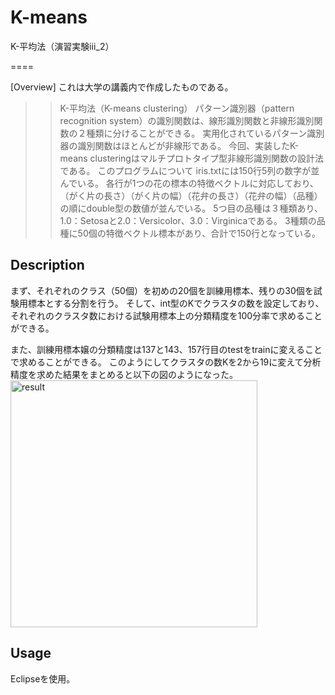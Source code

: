# K-means
K-平均法（演習実験ⅲ_2）

====

[Overview]
これは大学の講義内で作成したものである。
>>K-平均法（K-means clustering）
パターン識別器（pattern recognition system）の識別関数は、線形識別関数と非線形識別関数の２種類に分けることができる。
実用化されているパターン識別器の識別関数はほとんどが非線形である。
今回、実装したK-means clusteringはマルチプロトタイプ型非線形識別関数の設計法である。
>>このプログラムについて
iris.txtには150行5列の数字が並んでいる。
各行が1つの花の標本の特徴ベクトルに対応しており、（がく片の長さ）（がく片の幅）（花弁の長さ）（花弁の幅）（品種）の順にdouble型の数値が並んでいる。
5つ目の品種は３種類あり、1.0：Setosaと2.0：Versicolor、3.0：Virginicaである。
3種類の品種に50個の特徴ベクトル標本があり、合計で150行となっている。

## Description
まず、それぞれのクラス（50個）を初めの20個を訓練用標本、残りの30個を試験用標本とする分割を行う。
そして、int型のKでクラスタの数を設定しており、それぞれのクラスタ数における試験用標本上の分類精度を100分率で求めることができる。

また、訓練用標本嬢の分類精度は137と143、157行目のtestをtrainに変えることで求めることができる。
このようにしてクラスタの数Kを2から19に変えて分析精度を求めた結果をまとめると以下の図のようになった。
<img width="395" alt="result" src="https://user-images.githubusercontent.com/39232317/43365788-25bb668c-936d-11e8-90a8-210448cbc3a2.png">

## Usage
Eclipseを使用。

